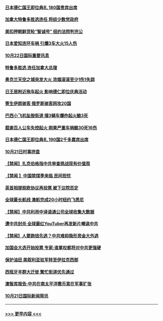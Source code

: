 #### [日本德仁国王即位典礼 180国贵宾出席](../pages/prog202/a102691303.md?t=10221811) 
#### [加拿大特鲁多胜选连任 将组少数党政府](../pages/prog202/a102691291.md?t=10221811) 
#### [美扣押朝鲜货轮“智诚号” 纽约法院判充公](../pages/prog202/a102691095.md?t=10221811) 
#### [日本爱知连环车祸 引爆3车大火15人伤](../pages/prog202/a102691050.md?t=10221811) 
#### [10月22日国际重要讯息](../pages/prog202/a102691051.md?t=10221811) 
#### [特鲁多胜选 连任加拿大总理](../pages/prog202/a102691043.md?t=10221811) 
#### [奥克兰天空之城突发大火 浓烟滚滚至少1伤1失踪](../pages/prog202/a102691003.md?t=10221811) 
#### [日王居附近拖车起火 影响德仁即位庆典活动](../pages/prog202/a102690933.md?t=10221811) 
#### [寄生伊朗骇客 俄罗斯骇客网攻20国](../pages/prog202/a102690918.md?t=10221811) 
#### [巴西小飞机坠毁街道 撞3辆车爆炸起火酿3死](../pages/prog202/a102690866.md?t=10221811) 
#### [载逾百人公车失控起火 刚果严重车祸酿30死16伤](../pages/prog202/a102690822.md?t=10221811) 
#### [日本德仁国王即位典礼 190国2千多嘉宾出席](../pages/prog202/a102690723.md?t=10221811) 
#### [10月21日时事拼盘](../pages/prog202/a102690704.md?t=10221811) 
#### [【禁闻】扎克伯格指中共审查挑战现有价值观](../pages/prog202/a102690695.md?t=10221811) 
#### [【禁闻 】中国禁煤季来临 民间担忧](../pages/prog202/a102690666.md?t=10221811) 
#### [英首相提脱欧协议再投票 被下议院否定](../pages/prog202/a102690644.md?t=10221811) 
#### [全球最长航线 澳航完成20小时纽约飞悉尼](../pages/prog202/a102690641.md?t=10221811) 
#### [【禁闻】中共利用中译语通公司全球收集大数据](../pages/prog202/a102690609.md?t=10221811) 
#### [遭中共封杀 全球最红YouTuber再发新片嘲讽中共](../pages/prog202/a102690588.md?t=10221811) 
#### [【禁闻】人要跑钱先逃？中共难抑隐形资金大外逃](../pages/prog202/a102690602.md?t=10221811) 
#### [加国会大选开始投票 专家:谁掌权都将对中共更强硬](../pages/prog202/a102690517.md?t=10221811) 
#### [保护油田 美叙利亚驻军转至伊拉克西部](../pages/prog202/a102690503.md?t=10221811) 
#### [西班牙羊群大迁徙 繁忙街道优先通过](../pages/prog202/a102690494.md?t=10221811) 
#### [澳智库报告:中共在南太平洋撒币意在军事扩张](../pages/prog202/a102690485.md?t=10221811) 
#### [10月21日国际新闻简讯](../pages/prog202/a102690360.md?t=10221811) 

----
#### [ >>> 更早内容 <<< ](../indexes/prog202-earlier.md)
